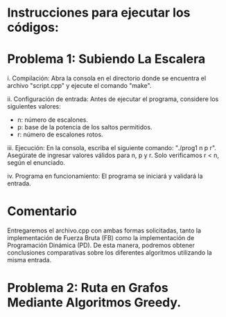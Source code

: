 # Instrucciones para ejecutar los códigos:

# Problema 1: Subiendo La Escalera

i. Compilación: Abra la consola en el directorio donde se encuentra el archivo "script.cpp" y ejecute el comando "make".

ii. Configuración de entrada: Antes de ejecutar el programa, considere los siguientes valores: 
   - n: número de escalones.
   - p: base de la potencia de los saltos permitidos.
   - r: número de escalones rotos.

iii. Ejecución: En la consola, escriba el siguiente comando: "./prog1 n p r". 
   Asegúrate de ingresar valores válidos para n, p y r. Solo verificamos r < n, según el enunciado.

iv. Programa en funcionamiento: El programa se iniciará y validará la entrada.

# Comentario   
Entregaremos el archivo.cpp con ambas formas solicitadas, tanto la implementación de Fuerza Bruta (FB) como la implementación de Programación Dinámica (PD). De esta manera, podremos obtener conclusiones comparativas sobre los diferentes algoritmos utilizando la misma entrada.  

# Problema 2: Ruta en Grafos Mediante Algoritmos Greedy.  
